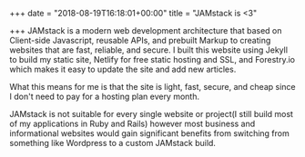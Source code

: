 +++
date = "2018-08-19T16:18:01+00:00"
title = "JAMstack is <3"

+++
JAMstack is a modern web development architecture that based on Client-side Javascript, reusable APIs, and prebuilt Markup to creating websites that are fast, reliable, and secure. I built this website using Jekyll to build my static site, Netlify for free static hosting and SSL, and Forestry.io which makes it easy to update the site and add new articles.

What this means for me is that the site is light, fast, secure, and cheap since I don't need to pay for a hosting plan every month.

JAMstack is not suitable for every single website or project(I still build most of my applications in Ruby and Rails) however most business and informational websites would gain significant benefits from switching from something like Wordpress to a custom JAMstack build.